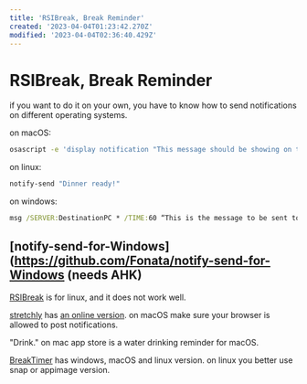 ```yaml
---
title: 'RSIBreak, Break Reminder'
created: '2023-04-04T01:23:42.270Z'
modified: '2023-04-04T02:36:40.429Z'
---
```


# RSIBreak, Break Reminder

if you want to do it on your own, you have to know how to send notifications on different operating systems.

on macOS:

```bash
osascript -e 'display notification "This message should be showing on the notification" with title "Coding Tips"'
```

on linux:

```bash
notify-send "Dinner ready!"
```

on windows:

```cmd
msg /SERVER:DestinationPC * /TIME:60 “This is the message to be sent to a PC named DestinationPC and closes in 60 seconds."
```

[notify-send-for-Windows](https://github.com/Fonata/notify-send-for-Windows (needs AHK)
----

[RSIBreak](https://userbase.kde.org/RSIBreak) is for linux, and it does not work well.

[stretchly](https://github.com/hovancik/stretchly) has [an online version](https://web.stretchly.net). on macOS make sure your browser is allowed to post notifications.

"Drink." on mac app store is a water drinking reminder for macOS.

[BreakTimer](https://breaktimer.app/) has windows, macOS and linux version. on linux you better use snap or appimage version.
